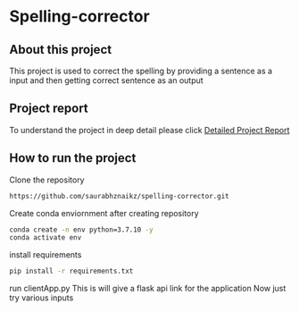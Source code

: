 # Spelling-corrector

## About this project
This project is used to correct the spelling by providing a sentence as a input and then getting correct sentence as an output


## Project report
To understand the project in deep detail please click [Detailed Project Report](https://github.com/saurabhznaikz/spelling-corrector/blob/main/spell_corrector.pdf)

## How to run the project
Clone the repository
```bash
https://github.com/saurabhznaikz/spelling-corrector.git
```

Create conda enviornment after creating repository
```bash
conda create -n env python=3.7.10 -y
conda activate env
```
install requirements
```bash
pip install -r requirements.txt
```
run clientApp.py
This is will give a flask api link for the application
Now just try various inputs 
